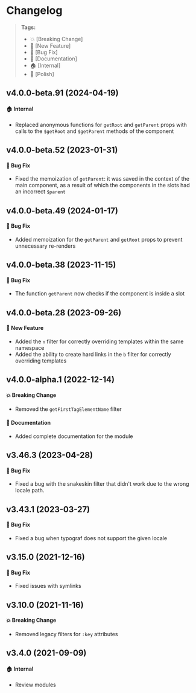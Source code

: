 Changelog
=========

> **Tags:**
> - :boom:       [Breaking Change]
> - :rocket:     [New Feature]
> - :bug:        [Bug Fix]
> - :memo:       [Documentation]
> - :house:      [Internal]
> - :nail_care:  [Polish]

## v4.0.0-beta.91 (2024-04-19)

#### :house: Internal

* Replaced anonymous functions for `getRoot` and `getParent` props
  with calls to the `$getRoot` and `$getParent` methods of the component

## v4.0.0-beta.52 (2023-01-31)

#### :bug: Bug Fix

* Fixed the memoization of `getParent`: it was saved in the context of the main component, as a
  result of which the components in the slots had an incorrect `$parent`

## v4.0.0-beta.49 (2024-01-17)

#### :bug: Bug Fix

* Added memoization for the `getParent` and `getRoot` props to prevent unnecessary re-renders

## v4.0.0-beta.38 (2023-11-15)

#### :bug: Bug Fix

* The function `getParent` now checks if the component is inside a slot

## v4.0.0-beta.28 (2023-09-26)

#### :rocket: New Feature

* Added the `n` filter for correctly overriding templates within the same namespace
* Added the ability to create hard links in the `b` filter for correctly overriding templates

## v4.0.0-alpha.1 (2022-12-14)

#### :boom: Breaking Change

* Removed the `getFirstTagElementName` filter

#### :memo: Documentation

* Added complete documentation for the module

## v3.46.3 (2023-04-28)

#### :bug: Bug Fix

* Fixed a bug with the snakeskin filter that didn't work due to the wrong locale path.

## v3.43.1 (2023-03-27)

#### :bug: Bug Fix

* Fixed a bug when typograf does not support the given locale

## v3.15.0 (2021-12-16)

#### :bug: Bug Fix

* Fixed issues with symlinks

## v3.10.0 (2021-11-16)

#### :boom: Breaking Change

* Removed legacy filters for `:key` attributes

## v3.4.0 (2021-09-09)

#### :house: Internal

* Review modules
